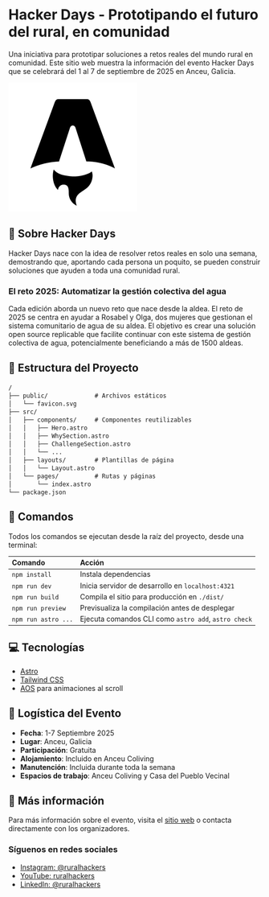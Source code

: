 # Hacker Days - Prototipando el futuro del rural, en comunidad

Una iniciativa para prototipar soluciones a retos reales del mundo rural en comunidad. Este sitio web muestra la información del evento Hacker Days que se celebrará del 1 al 7 de septiembre de 2025 en Anceu, Galicia.

![Hacker Days](/public/favicon.svg)

## 🌱 Sobre Hacker Days

Hacker Days nace con la idea de resolver retos reales en solo una semana, demostrando que, aportando cada persona un poquito, se pueden construir soluciones que ayuden a toda una comunidad rural.

### El reto 2025: Automatizar la gestión colectiva del agua

Cada edición aborda un nuevo reto que nace desde la aldea. El reto de 2025 se centra en ayudar a Rosabel y Olga, dos mujeres que gestionan el sistema comunitario de agua de su aldea. El objetivo es crear una solución open source replicable que facilite continuar con este sistema de gestión colectiva de agua, potencialmente beneficiando a más de 1500 aldeas.

## 🚀 Estructura del Proyecto

```text
/
├── public/             # Archivos estáticos
│   └── favicon.svg
├── src/
│   ├── components/     # Componentes reutilizables
│   │   ├── Hero.astro
│   │   ├── WhySection.astro
│   │   ├── ChallengeSection.astro
│   │   └── ...
│   ├── layouts/        # Plantillas de página
│   │   └── Layout.astro
│   └── pages/          # Rutas y páginas
│       └── index.astro
└── package.json
```

## 🧞 Comandos

Todos los comandos se ejecutan desde la raíz del proyecto, desde una terminal:

| Comando                   | Acción                                            |
| :------------------------ | :------------------------------------------------ |
| `npm install`             | Instala dependencias                              |
| `npm run dev`             | Inicia servidor de desarrollo en `localhost:4321` |
| `npm run build`           | Compila el sitio para producción en `./dist/`     |
| `npm run preview`         | Previsualiza la compilación antes de desplegar    |
| `npm run astro ...`       | Ejecuta comandos CLI como `astro add`, `astro check` |

## 💻 Tecnologías

- [Astro](https://astro.build)
- [Tailwind CSS](https://tailwindcss.com)
- [AOS](https://michalsnik.github.io/aos/) para animaciones al scroll

## 📝 Logística del Evento

- **Fecha**: 1-7 Septiembre 2025
- **Lugar**: Anceu, Galicia
- **Participación**: Gratuita
- **Alojamiento**: Incluido en Anceu Coliving
- **Manutención**: Incluida durante toda la semana
- **Espacios de trabajo**: Anceu Coliving y Casa del Pueblo Vecinal

## 👀 Más información

Para más información sobre el evento, visita el [sitio web](https://hackerdays.ruralhackers.com) o contacta directamente con los organizadores.

### Síguenos en redes sociales

- <a href="https://instagram.com/ruralhackers" target="_blank" rel="noopener noreferrer">Instagram: @ruralhackers</a>
- <a href="https://www.youtube.com/@ruralhackers" target="_blank" rel="noopener noreferrer">YouTube: ruralhackers</a>
- <a href="https://linkedin.com/in/ruralhackers" target="_blank" rel="noopener noreferrer">LinkedIn: @ruralhackers</a>
